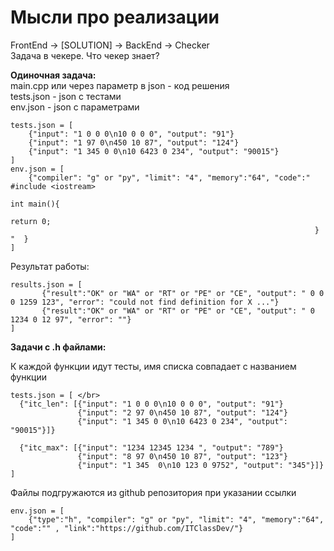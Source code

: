 # Мысли про реализации
FrontEnd -> [SOLUTION] -> BackEnd -> Checker </br>
Задача в чекере. Что чекер знает? </br>

<b>Одиночная задача:</b></br>
main.cpp или через параметр в json - код решения </br>
tests.json - json с тестами </br>
env.json - json c параметрами <br>
```
tests.json = [
    {"input": "1 0 0 0\n10 0 0 0", "output": "91"}
    {"input": "1 97 0\n450 10 87", "output": "124"}
    {"input": "1 345 0 0\n10 6423 0 234", "output": "90015"}
] 
env.json = [ 
    {"compiler": "g" or "py", "limit": "4", "memory":"64", "code":" #include <iostream> 
                                                                    int main(){    
                                                                        return 0; 
                                                                    } "  }
]
```

Результат работы:</br>
 ```
results.json = [
        {"result":"OK" or "WA" or "RT" or "PE" or "CE", "output": " 0 0 0 1259 123", "error": "could not find definition for X ..."}
        {"result":"OK" or "WA" or "RT" or "PE" or "CE", "output": " 0 1234 0 12 97", "error": ""}
]
 ```
<b>Задачи с .h файлами:</b></br>

К каждой функции идут тесты,  имя списка совпадает с названием функции</br>
 ```
tests.json = [ </br>
   {"itc_len": [{"input": "1 0 0 0\n10 0 0 0", "output": "91"}
                {"input": "2 97 0\n450 10 87", "output": "124"}
                {"input": "1 345 0 0\n10 6423 0 234", "output": "90015"}]}
                
   {"itc_max": [{"input": "1234 12345 1234 ", "output": "789"}
                {"input": "8 97 0\n450 10 87", "output": "123"}
                {"input": "1 345  0\n10 123 0 9752", "output": "345"}]}
]
```

Файлы подгружаются из github репозитория при указании ссылки</br>
```
env.json = [ 
    {"type":"h", "compiler": "g" or "py", "limit": "4", "memory":"64", "code":"" , "link":"https://github.com/ITClassDev/"}
]
```
